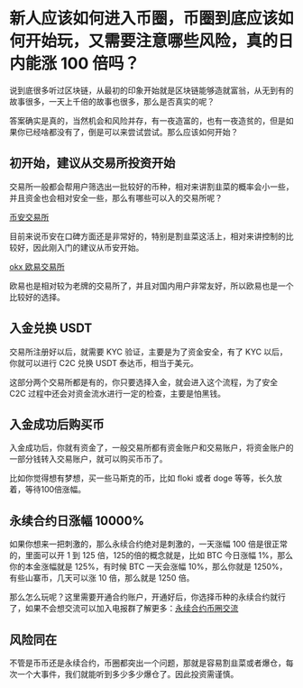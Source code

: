 # 新人应该如何进入币圈，币圈到底应该如何开始玩，又需要注意哪些风险，真的日内能涨 100 倍吗？

说到底很多听过区块链，从最初的印象开始就是区块链能够造就富翁，从无到有的故事很多，一天上千倍的故事也很多，那么是否真实的呢？

答案确实是真的，当然机会和风险并存，有一夜造富的，也有一夜造贫的，但是如果你已经啥都没有了，倒是可以来尝试尝试。那么应该如何开始？

## 初开始，建议从交易所投资开始
交易所一般都会帮用户筛选出一批较好的币种，相对来讲割韭菜的概率会小一些，并且资金也会相对安全一些，那么有哪些可以入的交易所呢？

[币安交易所](https://accounts.binance.com/register?ref=ED13UFJ5)

目前来说币安在口碑方面还是非常好的，特别是割韭菜这活上，相对来讲控制的比较好，因此刚入门的建议从币安开始。

[okx 欧易交易所](https://www.cnouyi.expert/join/39154880)

欧易也是相对较为老牌的交易所了，并且对国内用户非常友好，所以欧易也是一个比较好的选择。

## 入金兑换 USDT
交易所注册好以后，就需要 KYC 验证，主要是为了资金安全，有了 KYC 以后，你就可以进行 C2C 兑换 USDT 泰达币，相当于美元。

这部分两个交易所都是有的，你只要选择入金，就会进入这个流程，为了安全 C2C 过程中还会对资金流水进行一定的检查，主要是怕黑钱。

## 入金成功后购买币
入金成功后，你就有资金了，一般交易所都有资金账户和交易账户，将资金账户的一部分钱转入交易账户，就可以购买币币了。

比如你觉得想有梦想，买一些马斯克的币，比如 floki 或者 doge 等等，长久放着，等待100倍涨幅。

## 永续合约日涨幅 10000%
如果你想来一把刺激的，那么永续合约绝对是刺激的，一天涨幅 100 倍是很正常的，里面可以开 1 到 125 倍，125的倍的概念就是，比如 BTC 今日涨幅 1%，那么你的本金涨幅就是 125%，有时候 BTC 一天会涨幅 10%，那么你就是 1250%，有些山寨币，几天可以涨 10 倍，那么就是 1250 倍。

那么怎么玩呢？这里需要开通合约账户，开通好后，你选择币种的永续合约就行了，如果不会想交流可以加入电报群了解更多：[永续合约币圈交流](https://t.me/okxbnbEx)

## 风险同在
不管是币币还是永续合约，币圈都突出一个问题，那就是容易割韭菜或者爆仓，每次一个大事件，我们就能听到多少多少爆仓了。因此投资需谨慎。

